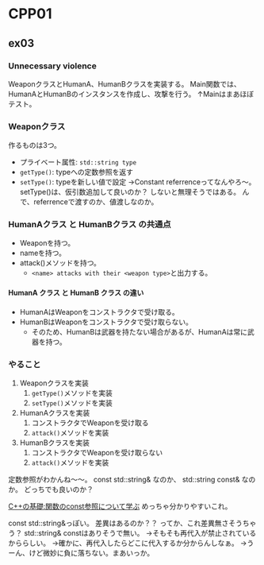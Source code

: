 # CPP01
## ex03
### Unnecessary violence
WeaponクラスとHumanA、HumanBクラスを実装する。
Main関数では、HumanAとHumanBのインスタンスを作成し、攻撃を行う。
↑Mainはまあほぼテスト。

### Weaponクラス
作るものは3つ。
- プライベート属性: `std::string type`
- `getType()`: typeへの定数参照を返す
- `setType()`: typeを新しい値で設定
→Constant referrenceってなんやろ～。
setType()は、仮引数追加して良いのか？
しないと無理そうではある。
んで、referrenceで渡すのか、値渡しなのか。

### HumanAクラス と HumanBクラス の共通点
- Weaponを持つ。
- nameを持つ。
- attack()メソッドを持つ。
	- `<name> attacks with their <weapon type>`と出力する。
#### HumanA クラス と HumanB クラス の違い
- HumanAはWeaponをコンストラクタで受け取る。
- HumanBはWeaponをコンストラクタで受け取らない。
	- そのため、HumanBは武器を持たない場合があるが、HumanAは常に武器を持つ。

### やること
1. Weaponクラスを実装
	1. `getType()`メソッドを実装
	2. `setType()`メソッドを実装
2. HumanAクラスを実装
	1. コンストラクタでWeaponを受け取る
	2. `attack()`メソッドを実装
3. HumanBクラスを実装
	1. コンストラクタでWeaponを受け取らない
	2. `attack()`メソッドを実装

定数参照がわかんね～～。
const std::string& なのか、
std::string const& なのか。
どっちでも良いのか？

[C++の基礎:関数のconst参照について学ぶ](https://docwiki.embarcadero.com/Support/ja/C%2B%2B%E3%81%AE%E5%9F%BA%E7%A4%8E:%E9%96%A2%E6%95%B0%E3%81%AEconst%E5%8F%82%E7%85%A7%E3%81%AB%E3%81%A4%E3%81%84%E3%81%A6%E5%AD%A6%E3%81%B6)
めっちゃ分かりやすいこれ。

const std::string&っぽい。
差異はあるのか？？
ってか、これ差異無さそうちゃう？
std::string& constはありそうで無い。
→そもそも再代入が禁止されているかららしい。
→確かに、再代入したらどこに代入するか分からんしなぁ。
→うーん、けど微妙に負に落ちない。まあいっか。
